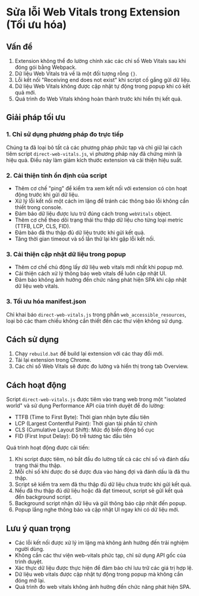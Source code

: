 # Sửa lỗi Web Vitals trong Extension (Tối ưu hóa)

## Vấn đề
1. Extension không thể đo lường chính xác các chỉ số Web Vitals sau khi đóng gói bằng Webpack.
2. Dữ liệu Web Vitals trả về là một đối tượng rỗng `{}`.
3. Lỗi kết nối "Receiving end does not exist" khi script cố gắng gửi dữ liệu.
4. Dữ liệu Web Vitals không được cập nhật tự động trong popup khi có kết quả mới.
5. Quá trình đo Web Vitals không hoàn thành trước khi hiển thị kết quả.

## Giải pháp tối ưu

### 1. Chỉ sử dụng phương pháp đo trực tiếp
Chúng ta đã loại bỏ tất cả các phương pháp phức tạp và chỉ giữ lại cách tiêm script `direct-web-vitals.js`, vì phương pháp này đã chứng minh là hiệu quả. Điều này làm giảm kích thước extension và cải thiện hiệu suất.

### 2. Cải thiện tính ổn định của script
- Thêm cơ chế "ping" để kiểm tra xem kết nối với extension có còn hoạt động trước khi gửi dữ liệu.
- Xử lý lỗi kết nối một cách im lặng để tránh các thông báo lỗi không cần thiết trong console.
- Đảm bảo dữ liệu được lưu trữ đúng cách trong `webVitals` object.
- Thêm cơ chế theo dõi trạng thái thu thập dữ liệu cho từng loại metric (TTFB, LCP, CLS, FID).
- Đảm bảo đã thu thập đủ dữ liệu trước khi gửi kết quả.
- Tăng thời gian timeout và số lần thử lại khi gặp lỗi kết nối.

### 3. Cải thiện cập nhật dữ liệu trong popup
- Thêm cơ chế chủ động lấy dữ liệu web vitals mới nhất khi popup mở.
- Cải thiện cách xử lý thông báo web vitals để luôn cập nhật UI.
- Đảm bảo không ảnh hưởng đến chức năng phát hiện SPA khi cập nhật dữ liệu web vitals.

### 3. Tối ưu hóa manifest.json
Chỉ khai báo `direct-web-vitals.js` trong phần `web_accessible_resources`, loại bỏ các tham chiếu không cần thiết đến các thư viện không sử dụng.

## Cách sử dụng
1. Chạy `rebuild.bat` để build lại extension với các thay đổi mới.
2. Tải lại extension trong Chrome.
3. Các chỉ số Web Vitals sẽ được đo lường và hiển thị trong tab Overview.

## Cách hoạt động
Script `direct-web-vitals.js` được tiêm vào trang web trong một "isolated world" và sử dụng Performance API của trình duyệt để đo lường:
- TTFB (Time to First Byte): Thời gian nhận byte đầu tiên
- LCP (Largest Contentful Paint): Thời gian tải phần tử chính
- CLS (Cumulative Layout Shift): Mức độ biến động bố cục
- FID (First Input Delay): Độ trễ tương tác đầu tiên

Quá trình hoạt động được cải tiến:
1. Khi script được tiêm, nó bắt đầu đo lường tất cả các chỉ số và đánh dấu trạng thái thu thập.
2. Mỗi chỉ số khi được đo sẽ được đưa vào hàng đợi và đánh dấu là đã thu thập.
3. Script sẽ kiểm tra xem đã thu thập đủ dữ liệu chưa trước khi gửi kết quả.
4. Nếu đã thu thập đủ dữ liệu hoặc đã đạt timeout, script sẽ gửi kết quả đến background script.
5. Background script nhận dữ liệu và gửi thông báo cập nhật đến popup.
6. Popup lắng nghe thông báo và cập nhật UI ngay khi có dữ liệu mới.

## Lưu ý quan trọng
- Các lỗi kết nối được xử lý im lặng mà không ảnh hưởng đến trải nghiệm người dùng.
- Không cần các thư viện web-vitals phức tạp, chỉ sử dụng API gốc của trình duyệt.
- Xác thực dữ liệu được thực hiện để đảm bảo chỉ lưu trữ các giá trị hợp lệ.
- Dữ liệu web vitals được cập nhật tự động trong popup mà không cần đóng mở lại.
- Quá trình đo web vitals không ảnh hưởng đến chức năng phát hiện SPA.
